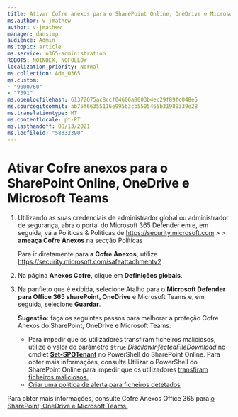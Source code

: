 ```yaml
---
title: Ativar Cofre anexos para o SharePoint Online, OneDrive e Microsoft Teams
ms.author: v-jmathew
author: v-jmathew
manager: dansimp
audience: Admin
ms.topic: article
ms.service: o365-administration
ROBOTS: NOINDEX, NOFOLLOW
localization_priority: Normal
ms.collection: Adm_O365
ms.custom:
- "9000760"
- "7391"
ms.openlocfilehash: 61372075ac8ccf04606a8003b4ec29f89fc048e5
ms.sourcegitcommit: ab75f66355116e995b3cb5505465b31989339e28
ms.translationtype: MT
ms.contentlocale: pt-PT
ms.lasthandoff: 08/13/2021
ms.locfileid: "58332390"
---
```

# <a name="enable-safe-attachments-for-sharepoint-online-onedrive-and-microsoft-teams"></a>Ativar Cofre anexos para o SharePoint Online, OneDrive e Microsoft Teams

1. Utilizando as suas credenciais de administrador global ou administrador de segurança, abra o portal do Microsoft 365 Defender em e, em seguida, vá a Políticas & Políticas de <https://security.microsoft.com>  \>  \> **ameaça Cofre Anexos**  na secção Políticas

   Para ir diretamente para **a Cofre Anexos,** utilize <https://security.microsoft.com/safeattachmentv2> .

2. Na página **Anexos Cofre,** clique em **Definições globais**.
3. Na panfleto que é exibida, selecione Atalho para o **Microsoft Defender para Office 365 sharePoint, OneDrive** e Microsoft Teams e, em seguida, selecione **Guardar**.

    **Sugestão:** faça os seguintes passos para melhorar a proteção Cofre Anexos do SharePoint, OneDrive e Microsoft Teams:
    - Para impedir que os utilizadores transfiram ficheiros maliciosos, utilize o valor do parâmetro `$true` *DisallowInfectedFileDownload* no cmdlet **[Set-SPOTenant](https://docs.microsoft.com/powershell/module/sharepoint-online/Set-SPOTenant)** no PowerShell do SharePoint Online. Para obter mais informações, consulte Utilizar o PowerShell do SharePoint Online para impedir que os utilizadores [transfiram ficheiros maliciosos.](https://docs.microsoft.com/microsoft-365/security/office-365-security/turn-on-mdo-for-spo-odb-and-teams#step-2-recommended-use-sharepoint-online-powershell-to-prevent-users-from-downloading-malicious-files)
    - [Criar uma política de alerta para ficheiros detetados](https://docs.microsoft.com/microsoft-365/security/office-365-security/turn-on-mdo-for-spo-odb-and-teams#step-3-recommended-use-the-microsoft-365-defender-portal-to-create-an-alert-policy-for-detected-files)

Para obter mais informações, consulte Cofre Anexos Office 365 para [o SharePoint, OneDrive e Microsoft Teams.](https://go.microsoft.com/fwlink/?linkid=2092041)
